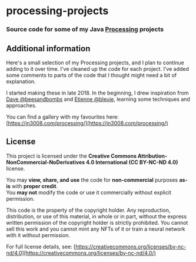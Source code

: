 # processing-projects

### Source code for some of my Java [Processing](https://processing.org/) projects


## Additional information

Here's a small selection of my Processing projects, and I plan to continue adding to it over time. I've cleaned up the code for each project. I've added some comments to parts of the code that I thought might need a bit of explanation.

I started making these in late 2018. In the beginning, I drew inspiration from [Dave @beesandbombs](https://beesandbombs.com/) and [Etienne @bleuje](https://bleuje.com/), learning some techniques and approaches.

You can find a gallery with my favourites here: [https://jn3008.com/processing/](https://jn3008.com/processing/)

## License

This project is licensed under the **Creative Commons Attribution-NonCommercial-NoDerivatives 4.0 International (CC BY-NC-ND 4.0)** license.

You may **view, share, and use** the code for **non-commercial** purposes **as-is** with **proper credit**.  
You **may not** modify the code or use it commercially without explicit permission.

This code is the property of the copyright holder. Any reproduction, distribution, or use of this material, in whole or in part, without the express written permission of the copyright holder is strictly prohibited. You cannot sell this work and you cannot mint any NFTs of it or train a neural network with it without permission.

For full license details, see: [https://creativecommons.org/licenses/by-nc-nd/4.0](https://creativecommons.org/licenses/by-nc-nd/4.0/)
